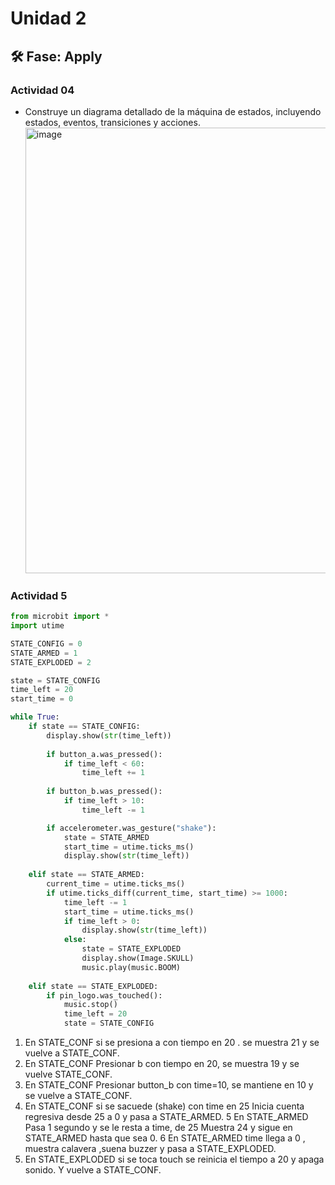# Unidad 2


## 🛠 Fase: Apply
### Actividad 04
- Construye un diagrama detallado de la máquina de estados, incluyendo estados, eventos, transiciones y acciones.
  <img width="1146" height="713" alt="image" src="https://github.com/user-attachments/assets/b7f8ec9b-f061-4514-a54f-d7b54d447bfc" />

### Actividad 5
```py
from microbit import *
import utime

STATE_CONFIG = 0
STATE_ARMED = 1
STATE_EXPLODED = 2

state = STATE_CONFIG
time_left = 20  
start_time = 0

while True:
    if state == STATE_CONFIG:
        display.show(str(time_left))
        
        if button_a.was_pressed():
            if time_left < 60:
                time_left += 1
        
        if button_b.was_pressed():
            if time_left > 10:
                time_left -= 1

        if accelerometer.was_gesture("shake"):
            state = STATE_ARMED
            start_time = utime.ticks_ms()
            display.show(str(time_left))
    
    elif state == STATE_ARMED:
        current_time = utime.ticks_ms()
        if utime.ticks_diff(current_time, start_time) >= 1000:
            time_left -= 1
            start_time = utime.ticks_ms()
            if time_left > 0:
                display.show(str(time_left))
            else:
                state = STATE_EXPLODED
                display.show(Image.SKULL)
                music.play(music.BOOM)
    
    elif state == STATE_EXPLODED:
        if pin_logo.was_touched():  
            music.stop()
            time_left = 20
            state = STATE_CONFIG
```
          
1. En STATE_CONF	si se presiona a con tiempo en 20 . se muestra 21 y se vuelve a	STATE_CONF.
2. En STATE_CONF	Presionar b	 con tiempo en 20, se muestra 19	y se vuelve STATE_CONF.
3. En STATE_CONF	Presionar button_b con time=10, se mantiene en 10	y se vuelve a STATE_CONF.
4. En	STATE_CONF	si se sacuede (shake) con time en	25	Inicia cuenta regresiva desde 25 a 0 y pasa a	STATE_ARMED.
5	En STATE_ARMED	Pasa 1 segundo	y se le resta a time, de 25	Muestra 24	y sigue en STATE_ARMED hasta que sea 0.
6	En STATE_ARMED time llega a	 0 , muestra calavera ,suena buzzer y pasa a 	STATE_EXPLODED.
7. En	STATE_EXPLODED si se toca touch	se reinicia el tiempo a 20 y apaga sonido. Y vuelve a	STATE_CONF.

